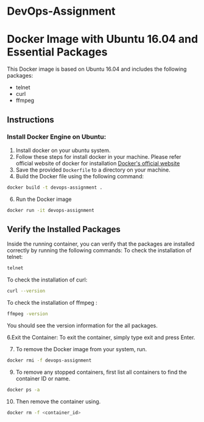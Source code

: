 # DevOps-Assignment
# Docker Image with Ubuntu 16.04 and Essential Packages

This Docker image is based on Ubuntu 16.04 and includes the following packages:
- telnet
- curl
- ffmpeg

## Instructions

### Install Docker Engine on Ubuntu:
1. Install docker on your ubuntu system.
2. Follow these steps for install docker in your machine. Please refer official website of docker for installation [Docker's official website](https://docs.docker.com/engine/install/ubuntu/)
3. Save the provided `Dockerfile` to a directory on your machine.
4. Build the Docker file using the following command:
```bash
docker build -t devops-assignment .
```
6. Run the Docker image
```bash
docker run -it devops-assignment
```

## Verify the Installed Packages
Inside the running container, you can verify that the packages are installed correctly by running the following commands:
To check the installation of telnet:
  ```bash 
  telnet
```

To check the installation of curl:
  ```bash
curl --version
```

To check the installation of ffmpeg :
```bash
ffmpeg -version
```
You should see the version information for the all packages.

6.Exit the Container:
To exit the container, simply type exit and press Enter.

7. To remove the Docker image from your system, run.
 ```bash
docker rmi -f devops-assignment
```
9. To remove any stopped containers, first list all containers to find the container ID or name.
 ```bash
docker ps -a
``` 

10. Then remove the container using.
```bash
docker rm -f <container_id>
```







